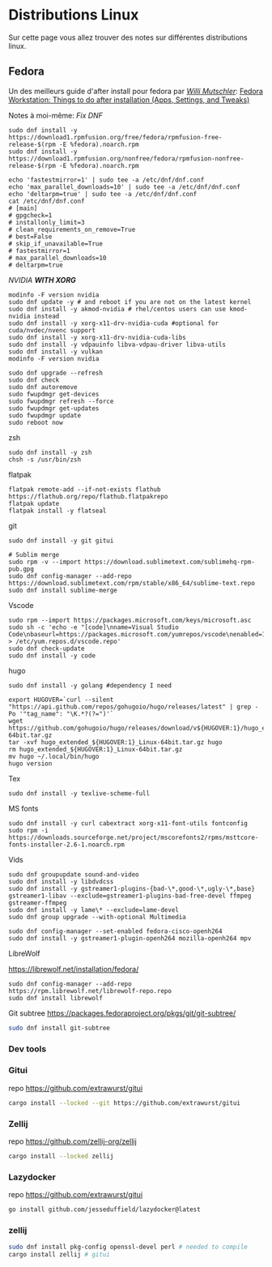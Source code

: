 # Distributions Linux

Sur cette page vous allez trouver des notes sur différentes distributions linux. 

## Fedora 

Un des meilleurs guide d'after install pour fedora par [*Willi Mutschler*](https://mutschler.dev/): [Fedora Workstation: Things to do after installation (Apps, Settings, and Tweaks)](https://mutschler.dev/linux/fedora-post-install/)

Notes à moi-même: 
*Fix DNF*
```
sudo dnf install -y  https://download1.rpmfusion.org/free/fedora/rpmfusion-free-release-$(rpm -E %fedora).noarch.rpm
sudo dnf install -y https://download1.rpmfusion.org/nonfree/fedora/rpmfusion-nonfree-release-$(rpm -E %fedora).noarch.rpm

echo 'fastestmirror=1' | sudo tee -a /etc/dnf/dnf.conf
echo 'max_parallel_downloads=10' | sudo tee -a /etc/dnf/dnf.conf
echo 'deltarpm=true' | sudo tee -a /etc/dnf/dnf.conf
cat /etc/dnf/dnf.conf
# [main]
# gpgcheck=1
# installonly_limit=3
# clean_requirements_on_remove=True
# best=False
# skip_if_unavailable=True
# fastestmirror=1
# max_parallel_downloads=10
# deltarpm=true
```


*NVIDIA **WITH XORG***
```
modinfo -F version nvidia
sudo dnf update -y # and reboot if you are not on the latest kernel
sudo dnf install -y akmod-nvidia # rhel/centos users can use kmod-nvidia instead
sudo dnf install -y xorg-x11-drv-nvidia-cuda #optional for cuda/nvdec/nvenc support
sudo dnf install -y xorg-x11-drv-nvidia-cuda-libs
sudo dnf install -y vdpauinfo libva-vdpau-driver libva-utils
sudo dnf install -y vulkan
modinfo -F version nvidia
```

```
sudo dnf upgrade --refresh
sudo dnf check
sudo dnf autoremove
sudo fwupdmgr get-devices
sudo fwupdmgr refresh --force
sudo fwupdmgr get-updates
sudo fwupdmgr update
sudo reboot now

```

zsh 

```
sudo dnf install -y zsh
chsh -s /usr/bin/zsh
```

flatpak

```
flatpak remote-add --if-not-exists flathub https://flathub.org/repo/flathub.flatpakrepo
flatpak update
flatpak install -y flatseal
```

git 
```
sudo dnf install -y git gitui

# Sublim merge
sudo rpm -v --import https://download.sublimetext.com/sublimehq-rpm-pub.gpg
sudo dnf config-manager --add-repo https://download.sublimetext.com/rpm/stable/x86_64/sublime-text.repo
sudo dnf install sublime-merge

```

Vscode
```
sudo rpm --import https://packages.microsoft.com/keys/microsoft.asc
sudo sh -c 'echo -e "[code]\nname=Visual Studio Code\nbaseurl=https://packages.microsoft.com/yumrepos/vscode\nenabled=1\ngpgcheck=1\ngpgkey=https://packages.microsoft.com/keys/microsoft.asc" > /etc/yum.repos.d/vscode.repo'
sudo dnf check-update
sudo dnf install -y code
```

hugo 
```
sudo dnf install -y golang #dependency I need

export HUGOVER=`curl --silent "https://api.github.com/repos/gohugoio/hugo/releases/latest" | grep -Po '"tag_name": "\K.*?(?=")'`
wget https://github.com/gohugoio/hugo/releases/download/v${HUGOVER:1}/hugo_extended_${HUGOVER:1}_Linux-64bit.tar.gz
tar -xvf hugo_extended_${HUGOVER:1}_Linux-64bit.tar.gz hugo
rm hugo_extended_${HUGOVER:1}_Linux-64bit.tar.gz
mv hugo ~/.local/bin/hugo
hugo version
```

Tex
```
sudo dnf install -y texlive-scheme-full
```

MS fonts
```
sudo dnf install -y curl cabextract xorg-x11-font-utils fontconfig
sudo rpm -i https://downloads.sourceforge.net/project/mscorefonts2/rpms/msttcore-fonts-installer-2.6-1.noarch.rpm
```

Vids
```
sudo dnf groupupdate sound-and-video
sudo dnf install -y libdvdcss
sudo dnf install -y gstreamer1-plugins-{bad-\*,good-\*,ugly-\*,base} gstreamer1-libav --exclude=gstreamer1-plugins-bad-free-devel ffmpeg gstreamer-ffmpeg 
sudo dnf install -y lame\* --exclude=lame-devel
sudo dnf group upgrade --with-optional Multimedia

sudo dnf config-manager --set-enabled fedora-cisco-openh264
sudo dnf install -y gstreamer1-plugin-openh264 mozilla-openh264 mpv
```

LibreWolf

<https://librewolf.net/installation/fedora/>
```
sudo dnf config-manager --add-repo https://rpm.librewolf.net/librewolf-repo.repo
sudo dnf install librewolf
```

Git subtree <https://packages.fedoraproject.org/pkgs/git/git-subtree/>

```sh
sudo dnf install git-subtree
```




### Dev tools

### Gitui

repo <https://github.com/extrawurst/gitui>
```sh
cargo install --locked --git https://github.com/extrawurst/gitui
```

### Zellij

repo <https://github.com/zellij-org/zellij>
```sh
cargo install --locked zellij
```

### Lazydocker

repo <https://github.com/extrawurst/gitui>
```sh
go install github.com/jesseduffield/lazydocker@latest
```

### zellij

```sh
sudo dnf install pkg-config openssl-devel perl # needed to compile
cargo install zellij # gitui
```
